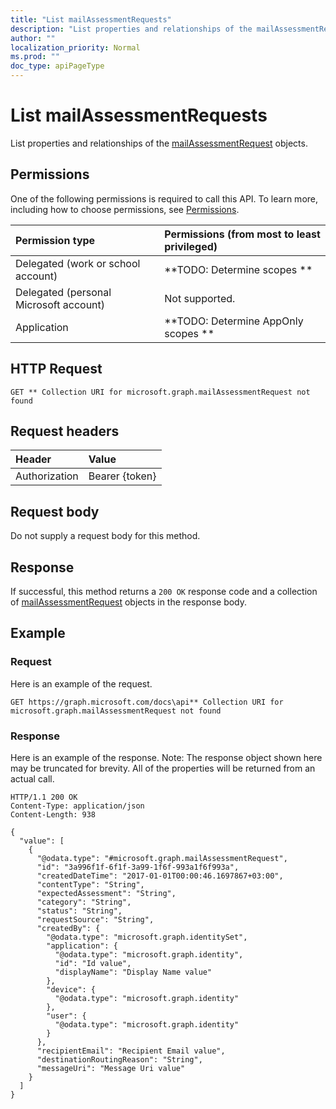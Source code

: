 ```yaml
---
title: "List mailAssessmentRequests"
description: "List properties and relationships of the mailAssessmentRequest objects."
author: ""
localization_priority: Normal
ms.prod: ""
doc_type: apiPageType
---
```


# List mailAssessmentRequests

List properties and relationships of the [mailAssessmentRequest](../resources/mailassessmentrequest.md) objects.

## Permissions
One of the following permissions is required to call this API. To learn more, including how to choose permissions, see [Permissions](/concepts/permissions-reference.md).

|Permission type|Permissions (from most to least privileged)|
|:---|:---|
|Delegated (work or school account)|**TODO: Determine scopes **|
|Delegated (personal Microsoft account)|Not supported.|
|Application|**TODO: Determine AppOnly scopes **|

## HTTP Request
<!-- {
  "blockType": "ignored"
}
-->
``` http
GET ** Collection URI for microsoft.graph.mailAssessmentRequest not found
```

## Request headers
|Header|Value|
|:---|:---|
|Authorization|Bearer {token}|

## Request body
Do not supply a request body for this method.

## Response
If successful, this method returns a `200 OK` response code and a collection of [mailAssessmentRequest](../resources/mailassessmentrequest.md) objects in the response body.

## Example

### Request
Here is an example of the request.
<!-- {
  "blockType": "request",
  "name": "get_mailassessmentrequest"
}
-->
``` http
GET https://graph.microsoft.com/docs\api** Collection URI for microsoft.graph.mailAssessmentRequest not found
```

### Response
Here is an example of the response. Note: The response object shown here may be truncated for brevity. All of the properties will be returned from an actual call.
<!-- {
  "blockType": "response",
  "truncated": true,
  "@odata.type": "collection(microsoft.graph.mailassessmentrequest)"
}
-->
``` http
HTTP/1.1 200 OK
Content-Type: application/json
Content-Length: 938

{
  "value": [
    {
      "@odata.type": "#microsoft.graph.mailAssessmentRequest",
      "id": "3a996f1f-6f1f-3a99-1f6f-993a1f6f993a",
      "createdDateTime": "2017-01-01T00:00:46.1697867+03:00",
      "contentType": "String",
      "expectedAssessment": "String",
      "category": "String",
      "status": "String",
      "requestSource": "String",
      "createdBy": {
        "@odata.type": "microsoft.graph.identitySet",
        "application": {
          "@odata.type": "microsoft.graph.identity",
          "id": "Id value",
          "displayName": "Display Name value"
        },
        "device": {
          "@odata.type": "microsoft.graph.identity"
        },
        "user": {
          "@odata.type": "microsoft.graph.identity"
        }
      },
      "recipientEmail": "Recipient Email value",
      "destinationRoutingReason": "String",
      "messageUri": "Message Uri value"
    }
  ]
}
```

